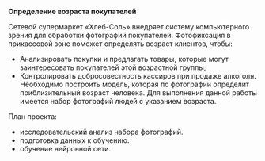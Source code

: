 <b>Определение возраста покупателей</b>

Сетевой супермаркет «Хлеб-Соль» внедряет систему компьютерного зрения для обработки фотографий покупателей. Фотофиксация в прикассовой зоне поможет определять возраст клиентов, чтобы:
- Анализировать покупки и предлагать товары, которые могут заинтересовать покупателей этой возрастной группы;
- Контролировать добросовестность кассиров при продаже алкоголя.
Необходимо построить модель, которая по фотографии определит приблизительный возраст человека. Для выполнения данной работы имеется набор фотографий людей с указанием возраста.

План проекта:

- исследовательский анализ набора фотографий.
- подготовка данных к обучению.
- обучение нейронной сети.
